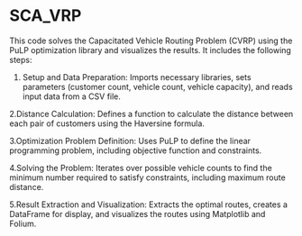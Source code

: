 # SCA_VRP

This code solves the Capacitated Vehicle Routing Problem (CVRP) using the PuLP optimization library and visualizes the results. It includes the following steps:

1. Setup and Data Preparation: Imports necessary libraries, sets parameters (customer count, vehicle count, vehicle capacity), and reads input data from a CSV file.
   
2.Distance Calculation: Defines a function to calculate the distance between each pair of customers using the Haversine formula.

3.Optimization Problem Definition: Uses PuLP to define the linear programming problem, including objective function and constraints.

4.Solving the Problem: Iterates over possible vehicle counts to find the minimum number required to satisfy constraints, including maximum route distance.

5.Result Extraction and Visualization: Extracts the optimal routes, creates a DataFrame for display, and visualizes the routes using Matplotlib and Folium.
